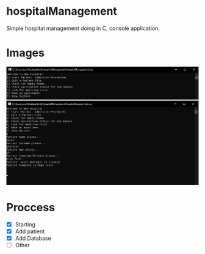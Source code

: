 # hospitalManagement
Simple hospital management doing in C, console application.

# Images
![](images/1.png?raw=true)
![](images/2.png?raw=true)

# Proccess
- [x] Starting
- [x] Add patient
- [x] Add Database
- [ ] Other
